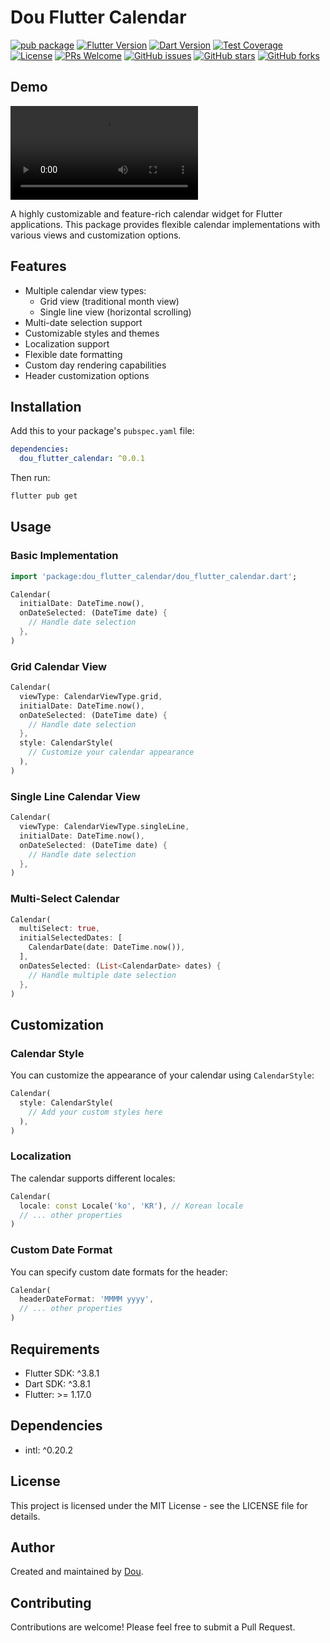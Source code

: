 <!--
This README describes the package. If you publish this package to pub.dev,
this README's contents appear on the landing page for your package.

For information about how to write a good package README, see the guide for
[writing package pages](https://dart.dev/tools/pub/writing-package-pages).

For general information about developing packages, see the Dart guide for
[creating packages](https://dart.dev/guides/libraries/create-packages)
and the Flutter guide for
[developing packages and plugins](https://flutter.dev/to/develop-packages).
-->

# Dou Flutter Calendar

[![pub package](https://img.shields.io/pub/v/dou_flutter_calendar.svg)](https://pub.dev/packages/dou_flutter_calendar)
[![Flutter Version](https://img.shields.io/badge/Flutter-3.32.1-blue)](https://flutter.dev)
[![Dart Version](https://img.shields.io/badge/Dart-3.8.0-blue)](https://dart.dev)
[![Test Coverage](https://img.shields.io/badge/coverage-85%25-brightgreen)](https://github.com/douinc/dou_flutter_calendar/actions)
[![License](https://img.shields.io/badge/License-MIT-yellow.svg)](https://opensource.org/licenses/MIT)
[![PRs Welcome](https://img.shields.io/badge/PRs-welcome-brightgreen.svg)](https://github.com/douinc/dou_flutter_calendar/pulls)
[![GitHub issues](https://img.shields.io/github/issues/douinc/dou_flutter_calendar?cache=1)](https://github.com/douinc/dou_flutter_calendar/issues)
[![GitHub stars](https://img.shields.io/github/stars/douinc/dou_flutter_calendar?cache=1)](https://github.com/douinc/dou_flutter_calendar/stargazers)
[![GitHub forks](https://img.shields.io/github/forks/douinc/dou_flutter_calendar?cache=1)](https://github.com/douinc/dou_flutter_calendar/network/members)

## Demo

![Calendar Demo](docs/calendar_demo.mp4)

A highly customizable and feature-rich calendar widget for Flutter applications. This package provides flexible calendar implementations with various views and customization options.

## Features

- Multiple calendar view types:
  - Grid view (traditional month view)
  - Single line view (horizontal scrolling)
- Multi-date selection support
- Customizable styles and themes
- Localization support
- Flexible date formatting
- Custom day rendering capabilities
- Header customization options

## Installation

Add this to your package's `pubspec.yaml` file:

```yaml
dependencies:
  dou_flutter_calendar: ^0.0.1
```

Then run:

```bash
flutter pub get
```

## Usage

### Basic Implementation

```dart
import 'package:dou_flutter_calendar/dou_flutter_calendar.dart';

Calendar(
  initialDate: DateTime.now(),
  onDateSelected: (DateTime date) {
    // Handle date selection
  },
)
```

### Grid Calendar View

```dart
Calendar(
  viewType: CalendarViewType.grid,
  initialDate: DateTime.now(),
  onDateSelected: (DateTime date) {
    // Handle date selection
  },
  style: CalendarStyle(
    // Customize your calendar appearance
  ),
)
```

### Single Line Calendar View

```dart
Calendar(
  viewType: CalendarViewType.singleLine,
  initialDate: DateTime.now(),
  onDateSelected: (DateTime date) {
    // Handle date selection
  },
)
```

### Multi-Select Calendar

```dart
Calendar(
  multiSelect: true,
  initialSelectedDates: [
    CalendarDate(date: DateTime.now()),
  ],
  onDatesSelected: (List<CalendarDate> dates) {
    // Handle multiple date selection
  },
)
```

## Customization

### Calendar Style

You can customize the appearance of your calendar using `CalendarStyle`:

```dart
Calendar(
  style: CalendarStyle(
    // Add your custom styles here
  ),
)
```

### Localization

The calendar supports different locales:

```dart
Calendar(
  locale: const Locale('ko', 'KR'), // Korean locale
  // ... other properties
)
```

### Custom Date Format

You can specify custom date formats for the header:

```dart
Calendar(
  headerDateFormat: 'MMMM yyyy',
  // ... other properties
)
```

## Requirements

- Flutter SDK: ^3.8.1
- Dart SDK: ^3.8.1
- Flutter: >= 1.17.0

## Dependencies

- intl: ^0.20.2

## License

This project is licensed under the MIT License - see the LICENSE file for details.

## Author

Created and maintained by [Dou](https://dou.so).

## Contributing

Contributions are welcome! Please feel free to submit a Pull Request.
